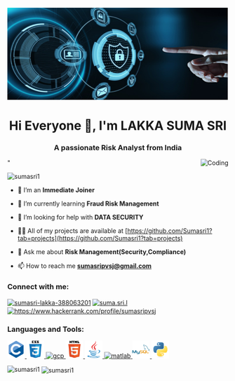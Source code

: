 ![logo](https://github.com/Sumasri1/Sumasri1/blob/main/banner.png)
<h1 align="center">Hi Everyone 👋, I'm LAKKA SUMA SRI</h1>
<h3 align="center">A passionate Risk Analyst from India</h3>

<img align="right" alt="Coding" src="https://camo.githubusercontent.com/a034f9ccd09e1d5f09cae408937e035d33fb1c616361f53a39bd050ab68d1b67/68747470733a2f2f6d656469612e74656e6f722e636f6d2f53353962506b543070716341414141432f70726f6772616d6d696e672e676966" data-canonical-src="https://media.tenor.com/S59bPkT0pqcAAAAC/programming.gif" style="max-width: 100%; display: inline-block;" data-target="animated-image.originalImage">"

<p align="left"> <img src="https://komarev.com/ghpvc/?username=sumasri1&label=Profile%20views&color=0e75b6&style=flat" alt="sumasri1" /> </p>

- 🔭 I’m an **Immediate Joiner**

- 🌱 I’m currently learning **Fraud Risk Management**

- 🤝 I’m looking for help with **DATA SECURITY**

- 👨‍💻 All of my projects are available at [https://github.com/Sumasri1?tab=projects](https://github.com/Sumasri1?tab=projects)

- 💬 Ask me about **Risk Management(Security,Compliance)**

- 📫 How to reach me **sumasripvsj@gmail.com**

<h3 align="left">Connect with me:</h3>
<p align="left">
<a href="https://linkedin.com/in/sumasri-lakka-388063201" target="blank"><img align="center" src="https://raw.githubusercontent.com/rahuldkjain/github-profile-readme-generator/master/src/images/icons/Social/linked-in-alt.svg" alt="sumasri-lakka-388063201" height="30" width="40" /></a>
<a href="https://instagram.com/suma.sri.l" target="blank"><img align="center" src="https://raw.githubusercontent.com/rahuldkjain/github-profile-readme-generator/master/src/images/icons/Social/instagram.svg" alt="suma.sri.l" height="30" width="40" /></a>
<a href="https://www.hackerrank.com/https://www.hackerrank.com/profile/sumasripvsj" target="blank"><img align="center" src="https://raw.githubusercontent.com/rahuldkjain/github-profile-readme-generator/master/src/images/icons/Social/hackerrank.svg" alt="https://www.hackerrank.com/profile/sumasripvsj" height="30" width="40" /></a>
</p>

<h3 align="left">Languages and Tools:</h3>
<p align="left"> <a href="https://www.cprogramming.com/" target="_blank" rel="noreferrer"> <img src="https://raw.githubusercontent.com/devicons/devicon/master/icons/c/c-original.svg" alt="c" width="40" height="40"/> </a> <a href="https://www.w3schools.com/css/" target="_blank" rel="noreferrer"> <img src="https://raw.githubusercontent.com/devicons/devicon/master/icons/css3/css3-original-wordmark.svg" alt="css3" width="40" height="40"/> </a> <a href="https://cloud.google.com" target="_blank" rel="noreferrer"> <img src="https://www.vectorlogo.zone/logos/google_cloud/google_cloud-icon.svg" alt="gcp" width="40" height="40"/> </a> <a href="https://www.w3.org/html/" target="_blank" rel="noreferrer"> <img src="https://raw.githubusercontent.com/devicons/devicon/master/icons/html5/html5-original-wordmark.svg" alt="html5" width="40" height="40"/> </a> <a href="https://www.java.com" target="_blank" rel="noreferrer"> <img src="https://raw.githubusercontent.com/devicons/devicon/master/icons/java/java-original.svg" alt="java" width="40" height="40"/> </a> <a href="https://www.mathworks.com/" target="_blank" rel="noreferrer"> <img src="https://upload.wikimedia.org/wikipedia/commons/2/21/Matlab_Logo.png" alt="matlab" width="40" height="40"/> </a> <a href="https://www.mysql.com/" target="_blank" rel="noreferrer"> <img src="https://raw.githubusercontent.com/devicons/devicon/master/icons/mysql/mysql-original-wordmark.svg" alt="mysql" width="40" height="40"/> </a> <a href="https://www.python.org" target="_blank" rel="noreferrer"> <img src="https://raw.githubusercontent.com/devicons/devicon/master/icons/python/python-original.svg" alt="python" width="40" height="40"/> </a> </p>

<p><img align="left" src="https://github-readme-stats.vercel.app/api/top-langs?username=sumasri1&show_icons=true&locale=en&layout=compact" alt="sumasri1" /></p>

<p>&nbsp;<img align="center" src="https://github-readme-stats.vercel.app/api?username=sumasri1&show_icons=true&locale=en" alt="sumasri1" /></p>
